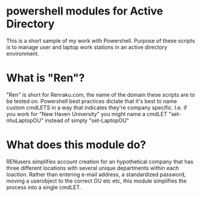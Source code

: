 # powershell modules for Active Directory
This is a short sample of my work with Powershell. Purpose of these scripts is to manage user and laptop work stations in an active directory environment.

# What is "Ren"?

"Ren" is short for Renraku.com, the name of the domain these scripts are to be tested on. Powershell best practices
dictate that it's best to name custom cmdLETS in a way that indicates they're company specific. I.e. if you work for "New Haven University"
you might name a cmdLET "set-nhuLaptopOU" instead of simply "set-LaptopOU"

# What does this module do?

RENusers simplifies account creation for an hypothetical company that has three different locations with several unique departments within 
each loaction. Rather than entering e-mail address, a standardized password, moving a userobject to the correct OU etc etc, this 
module simplifies the process into a single cmdLET.
